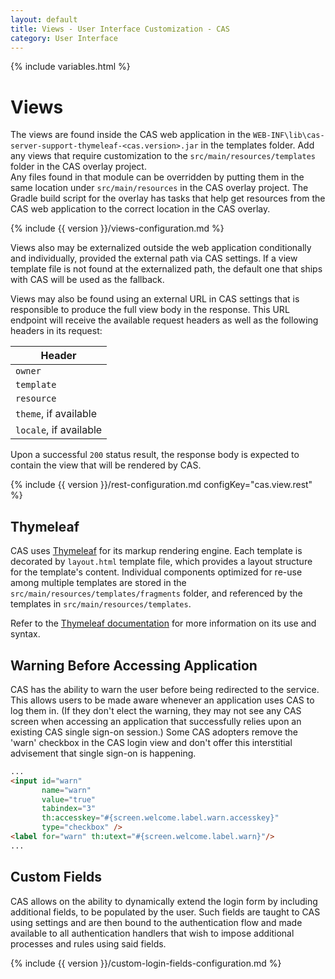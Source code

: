 ```yaml
---
layout: default
title: Views - User Interface Customization - CAS
category: User Interface
---
```


{% include variables.html %}

# Views

The views are found inside the CAS web application in the `WEB-INF\lib\cas-server-support-thymeleaf-<cas.version>.jar` in the 
templates folder. Add any views that require customization to the `src/main/resources/templates` folder in the CAS overlay project.  
Any files found in that module can be overridden by putting them in the same location under
`src/main/resources` in the CAS overlay project. The Gradle build script for the overlay has tasks that help get resources 
from the CAS web application to the correct location in the CAS overlay. 
          
{% include {{ version }}/views-configuration.md %}

Views also may be externalized outside the web application conditionally and individually, provided the external path 
via CAS settings. If a view template file is not found at the externalized path, the 
default one that ships with CAS will be used as the fallback.

Views may also be found using an external URL in CAS settings that is responsible to produce the full view body in 
the response. This URL endpoint will receive the available request headers as well as the following headers in its request:

| Header             
|-------------------------------------
| `owner`
| `template`
| `resource`
| `theme`, if available
| `locale`, if available

Upon a successful `200` status result, the response body is expected to contain the view that will be rendered by CAS.

{% include {{ version }}/rest-configuration.md configKey="cas.view.rest" %}

## Thymeleaf

CAS uses [Thymeleaf](https://www.thymeleaf.org) for its markup rendering engine. Each template is decorated by `layout.html` template file, which provides a layout structure for the template's content. Individual components optimized for re-use among multiple templates are stored in the `src/main/resources/templates/fragments` folder, and referenced by the templates in `src/main/resources/templates`.

Refer to the [Thymeleaf documentation](https://www.thymeleaf.org/) for more information on its use and syntax.

## Warning Before Accessing Application

CAS has the ability to warn the user before being redirected to the service. This allows users to be made aware whenever an application uses CAS to log them in.
(If they don't elect the warning, they may not see any CAS screen when accessing an application that successfully relies upon an existing CAS single sign-on session.)
Some CAS adopters remove the 'warn' checkbox in the CAS login view and don't offer this interstitial advisement that single sign-on is happening.

```html
...
<input id="warn"
       name="warn"
       value="true"
       tabindex="3"
       th:accesskey="#{screen.welcome.label.warn.accesskey}"
       type="checkbox" />
<label for="warn" th:utext="#{screen.welcome.label.warn}"/>
...
```      

## Custom Fields

CAS allows on the ability to dynamically extend the login form by including additional fields, to be populated by the user.
Such fields are taught to CAS using settings and are then bound to the authentication flow and made available to all
authentication handlers that wish to impose additional processes and rules using said fields.

{% include {{ version }}/custom-login-fields-configuration.md %}
